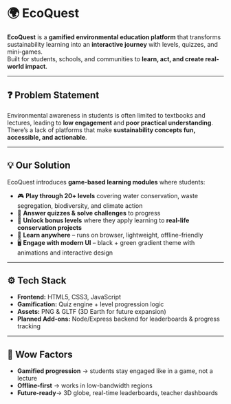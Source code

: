 # 🌍 EcoQuest

**EcoQuest** is a **gamified environmental education platform** that transforms sustainability learning into an **interactive journey** with levels, quizzes, and mini-games.  
Built for students, schools, and communities to **learn, act, and create real-world impact**.

---

## ❓ Problem Statement

Environmental awareness in students is often limited to textbooks and lectures, leading to **low engagement** and **poor practical understanding**.  
There’s a lack of platforms that make **sustainability concepts fun, accessible, and actionable**.

---

## 💡 Our Solution

EcoQuest introduces **game-based learning modules** where students:  

- 🎮 **Play through 20+ levels** covering water conservation, waste segregation, biodiversity, and climate action  
- 🧩 **Answer quizzes & solve challenges** to progress  
- 🌟 **Unlock bonus levels** where they apply learning to **real-life conservation projects**  
- 📱 **Learn anywhere** – runs on browser, lightweight, offline-friendly  
- 🖥️ **Engage with modern UI** – black + green gradient theme with animations and interactive design  

---

## ⚙️ Tech Stack

- **Frontend:** HTML5, CSS3, JavaScript  
- **Gamification:** Quiz engine + level progression logic  
- **Assets:** PNG & GLTF (3D Earth for future expansion)  
- **Planned Add-ons:** Node/Express backend for leaderboards & progress tracking  

---

## 🌟 Wow Factors

- **Gamified progression** → students stay engaged like in a game, not a lecture  
- **Offline-first** → works in low-bandwidth regions
- **Future-ready**→ 3D globe, real-time leaderboards, teacher dashboards 